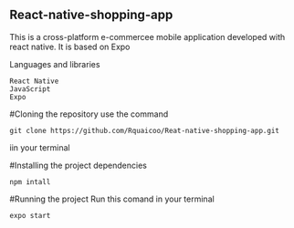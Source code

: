 ## React-native-shopping-app
This is a cross-platform e-commercee mobile application developed with react native. It is based on Expo

Languages and libraries
```
React Native
JavaScript
Expo
```
#Cloning the repository
use the command
```
git clone https://github.com/Rquaicoo/Reat-native-shopping-app.git
```
iin your terminal

#Installing the project dependencies
```
npm intall
```
#Running the project 
Run this comand in your terminal
```
expo start
```
